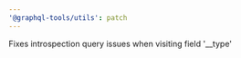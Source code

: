 ```yaml
---
'@graphql-tools/utils': patch
---
```


Fixes introspection query issues when visiting field '\_\_type'
